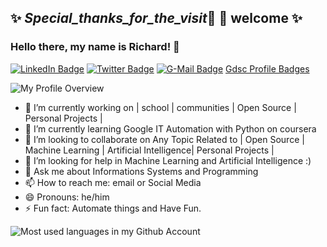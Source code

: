 ## ✨ _Special_thanks_for_the_visit_🌱 🌱 welcome ✨ 
### Hello there, my name is Richard! 👋

[![LinkedIn Badge](https://img.shields.io/badge/LinkedIn-Profile-informational?style=flat&logo=linkedin&logoColor=white&color=blue)](https://www.linkedin.com/in/richard-dushime/)
[![Twitter Badge](https://img.shields.io/badge/Twitter-Profile-informational?style=flat&logo=twitter&logoColor=white&color=blue)](https://twitter.com/RichardDushime)
[![G-Mail Badge](https://img.shields.io/badge/-Gmail-EA4335?style=flat-square&logo=Gmail&logoColor=white&color=blue)](mailto://mudaherarich@gmail.com)
[Gdsc Profile Badges](https://developers.google.com/profile/u/richarddushime)

![My Profile Overview](https://github-readme-stats.vercel.app/api?username=richarddushime&show_icons=true&theme=blue-green&count_private=true)


- 🔭 I’m currently working on | school | communities | Open Source | Personal Projects |
- 🌱 I’m currently learning Google IT Automation with Python on coursera
- 👯 I’m looking to collaborate on Any Topic Related to | Open Source | Machine Learning | Artificial Intelligence| Personal  Projects |
- 🤔 I’m looking for help in Machine Learning and Artificial Intelligence :) 
- 💬 Ask me about Informations Systems and Programming
- 📫 How to reach me: email or Social Media
- 😄 Pronouns: he/him
- ⚡ Fun fact: Automate things and Have Fun. 


![Most used languages in my Github Account](https://github-readme-stats.vercel.app/api/top-langs/?username=richarddushime&layout=compact&theme=gotham&count_private=true)

